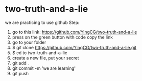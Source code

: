 # two-truth-and-a-lie

we are practicing to use github
Step:

1. go to this link: https://github.com/YingCG/two-truth-and-a-lie
2. press on the green button with code copy the link
3. go to your folder
4. $ git clone https://github.com/YingCG/two-truth-and-a-lie.git
5. $ cd to two-truth-and-a-lie
6. create a new file, put your secret
7. git add .
8. git commit -m 'we are learning'
9. git push
